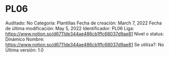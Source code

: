 # PL06

Auditado: No
Categoría: Plantillas
Fecha de creación: March 7, 2022
Fecha de última modificación: May 5, 2022
Identificador: PL06
Liga: https://www.notion.so/d6711de344ae486cb1ffc68037d9ae81 
Nivel o status: Dinámico
Nombre: https://www.notion.so/d6711de344ae486cb1ffc68037d9ae81 
Se utiliza?: No
Última versión: 1.0
